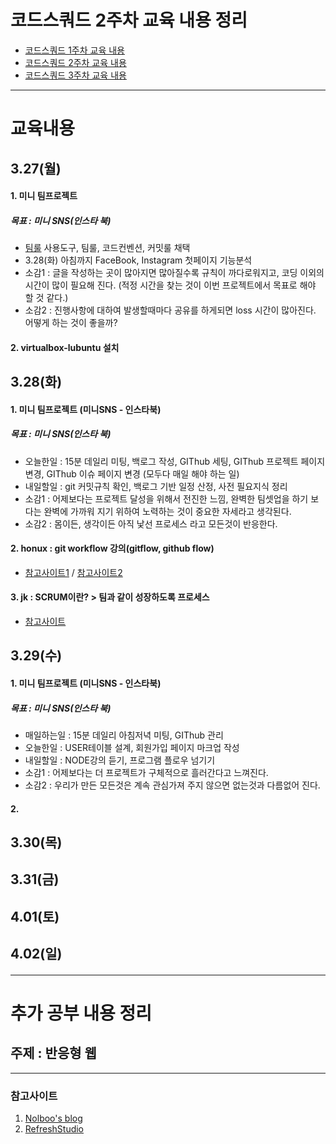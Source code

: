 # 코드스쿼드 2주차 교육 내용 정리 
  - [코드스쿼드 1주차 교육 내용](https://github.com/breakstorm/codesquad-blue/tree/master/week1-class/README.MD)
  - [코드스쿼드 2주차 교육 내용](https://github.com/breakstorm/codesquad-blue/tree/master/week2-class/README.MD)
  - [코드스쿼드 3주차 교육 내용](https://github.com/breakstorm/codesquad-blue/tree/master/week3-class/README.MD)

---

# 교육내용 
## 3.27(월)
#### 1. 미니 팀프로젝트
##### 목표 : 미니 SNS(인스타 북)
- [팀룰](https://github.com/DongHyunKims/mini-sns-dev/wiki/Mini-SNS-Team-Rule) 사용도구, 팀룰, 코드컨벤션, 커밋룰 채택 
- 3.28(화) 아침까지 FaceBook, Instagram 첫페이지 기능분석 
- 소감1 : 글을 작성하는 곳이 많아지면 많아질수록 규칙이 까다로워지고, 코딩 이외의 시간이 많이 필요해 진다. (적정 시간을 찾는 것이 이번 프로젝트에서 목표로 해야 할 것 같다.) 
- 소감2 : 진행사항에 대하여 발생할때마다 공유를 하게되면 loss 시간이 많아진다. 어떻게 하는 것이 좋을까? 

#### 2. virtualbox-lubuntu 설치 

 
## 3.28(화)
#### 1. 미니 팀프로젝트 (미니SNS - 인스타북)
##### 목표 : 미니 SNS(인스타 북)
- 오늘한일 : 15분 데일리 미팅, 백로그 작성, GIThub 세팅, GIThub 프로젝트 페이지 변경, GIThub 이슈 페이지 변경 (모두다 매일 해야 하는 일)
- 내일할일 : git 커밋규칙 확인, 백로그 기반 일정 산정, 사전 필요지식 정리
- 소감1 : 어제보다는 프로젝트 달성을 위해서 전진한 느낌, 완벽한 팀셋업을 하기 보다는 완벽에 가까워 지기 위하여 노력하는 것이 중요한 자세라고 생각된다.
- 소감2 : 몸이든, 생각이든 아직 낯선 프로세스 라고 모든것이 반응한다.

#### 2. honux : git workflow 강의(gitflow, github flow)
- [참고사이트1](http://danielkummer.github.io/git-flow-cheatsheet/index.ko_KR.html) / [참고사이트2](https://guides.github.com/introduction/flow/) 

#### 3. jk : SCRUM이란? > 팀과 같이 성장하도록 프로세스 
- [참고사이트](https://www.slideshare.net/UnyongChoi1/slamdunk-scrum)

## 3.29(수)
#### 1. 미니 팀프로젝트 (미니SNS - 인스타북)
##### 목표 : 미니 SNS(인스타 북)
- 매일하는일 : 15분 데일리 아침저녁 미팅, GIThub 관리
- 오늘한일 : USER테이블 설계, 회원가입 페이지 마크업 작성
- 내일할일 : NODE강의 듣기, 프로그램 플로우 넘기기
- 소감1 : 어제보다는 더 프로젝트가 구체적으로 흘러간다고 느껴진다.
- 소감2 : 우리가 만든 모든것은 계속 관심가져 주지 않으면 없는것과 다름없어 진다.

#### 2.

## 3.30(목)
#### 

## 3.31(금)
#### 

## 4.01(토)
#### 

## 4.02(일)
#### 
 
   
---

# 추가 공부 내용 정리 
## 주제 : 반응형 웹


---

### 참고사이트 
1. [Nolboo's blog](https://nolboo.kim/blog/2013/07/22/advanced-guide-to-html-and-css-4-slash-10/) 
2. [RefreshStudio](http://re-fresh-studio.com/2013/07/post-20-responsive-images.php)